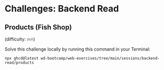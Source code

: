 # Challenges: Backend Read

## Products (Fish Shop)

(difficulty: 🔥🔥)

Solve this challenge locally by running this command in your Terminal:

```
npx ghcd@latest wd-bootcamp/web-exercises/tree/main/sessions/backend-read/products
```
